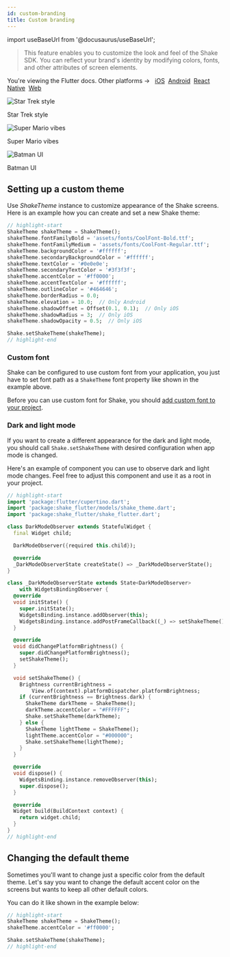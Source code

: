 ```yaml
---
id: custom-branding
title: Custom branding
---
```

import useBaseUrl from '@docusaurus/useBaseUrl';

> This feature enables you to customize the look and feel of the Shake SDK. You can reflect your brand's identity by modifying colors, fonts, and other attributes of screen elements.

<p class="p2 mt-40">You're viewing the Flutter docs. Other platforms → &nbsp;
<a href="/docs/ios/configuration-and-data/custom-branding/">iOS</a>&nbsp;  
<a href="/docs/android/configuration-and-data/custom-branding/">Android</a>&nbsp;
<a href="/docs/react/configuration-and-data/custom-branding/">React Native</a>&nbsp; 
<a href="/docs/web/configuration-and-data/custom-branding/">Web</a>&nbsp;
</p>

<div class="imagesList">
    <div>
        <img src="/docs/img/custom-branding-example-1@2x.png" alt="Star Trek style"/>
        <p>Star Trek style</p>
    </div>
	<div>
        <img src="/docs/img/custom-branding-example-2@2x.png" alt="Super Mario vibes"/>
        <p>Super Mario vibes</p>
    </div>
	<div>
        <img src="/docs/img/custom-branding-example-3@2x.png" alt="Batman UI"/>
        <p>Batman UI</p>
    </div>
</div>

## Setting up a custom theme

Use *ShakeTheme* instance to customize appearance of the Shake screens. Here is an example how you can create and set a new Shake theme:

```dart title="main.dart"
// highlight-start
ShakeTheme shakeTheme = ShakeTheme();
shakeTheme.fontFamilyBold = 'assets/fonts/CoolFont-Bold.ttf';
shakeTheme.fontFamilyMedium = 'assets/fonts/CoolFont-Regular.ttf';
shakeTheme.backgroundColor = '#ffffff';
shakeTheme.secondaryBackgroundColor = '#ffffff';
shakeTheme.textColor = '#0e0e0e';
shakeTheme.secondaryTextColor = '#3f3f3f';
shakeTheme.accentColor = '#ff0000';
shakeTheme.accentTextColor = '#ffffff';
shakeTheme.outlineColor = '#464646';
shakeTheme.borderRadius = 0.0;
shakeTheme.elevation = 10.0;  // Only Android
shakeTheme.shadowOffset = Offset(0.1, 0.1);  // Only iOS
shakeTheme.shadowRadius = 3;  // Only iOS
shakeTheme.shadowOpacity = 0.5;  // Only iOS

Shake.setShakeTheme(shakeTheme);
// highlight-end
```

### Custom font

Shake can be configured to use custom font from your application,
you just have to set font path as a `ShakeTheme` font property like shown in the example above.

Before you can use custom font for Shake, you should [add custom font to your project](https://docs.flutter.dev/cookbook/design/fonts).

### Dark and light mode

If you want to create a different appearance for the dark and light mode, you should call `Shake.setShakeTheme` with desired configuration when app mode is changed.

Here's an example of component you can use to observe dark and light mode changes.
Feel free to adjust this component and use it as a root in your project.

```dart title="dark_mode_observer.dart"
// highlight-start
import 'package:flutter/cupertino.dart';
import 'package:shake_flutter/models/shake_theme.dart';
import 'package:shake_flutter/shake_flutter.dart';

class DarkModeObserver extends StatefulWidget {
  final Widget child;

  DarkModeObserver({required this.child});

  @override
  _DarkModeObserverState createState() => _DarkModeObserverState();
}

class _DarkModeObserverState extends State<DarkModeObserver>
    with WidgetsBindingObserver {
  @override
  void initState() {
    super.initState();
    WidgetsBinding.instance.addObserver(this);
    WidgetsBinding.instance.addPostFrameCallback((_) => setShakeTheme());
  }

  @override
  void didChangePlatformBrightness() {
    super.didChangePlatformBrightness();
    setShakeTheme();
  }

  void setShakeTheme() {
    Brightness currentBrightness =
        View.of(context).platformDispatcher.platformBrightness;
    if (currentBrightness == Brightness.dark) {
      ShakeTheme darkTheme = ShakeTheme();
      darkTheme.accentColor = "#FFFFFF";
      Shake.setShakeTheme(darkTheme);
    } else {
      ShakeTheme lightTheme = ShakeTheme();
      lightTheme.accentColor = "#000000";
      Shake.setShakeTheme(lightTheme);
    }
  }

  @override
  void dispose() {
    WidgetsBinding.instance.removeObserver(this);
    super.dispose();
  }

  @override
  Widget build(BuildContext context) {
    return widget.child;
  }
}
// highlight-end
```

## Changing the default theme

Sometimes you'll want to change just a specific color from the default theme.
Let's say you want to change the default accent color on the screens but wants to keep all other default colors.

You can do it like shown in the example below:

```dart title="main.dart"
// highlight-start
ShakeTheme shakeTheme = ShakeTheme();
shakeTheme.accentColor = '#ff0000';

Shake.setShakeTheme(shakeTheme);
// highlight-end
```
